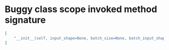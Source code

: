 # Buggy class scope invoked method signature

```json
[
    "__init__(self, input_shape=None, batch_size=None, batch_input_shape=None, dtype=None, input_tensor=None, sparse=False, name=None)"
]
```
